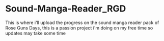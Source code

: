 # Sound-Manga-Reader_RGD
This is where i'll upload the progress on the sound manga reader pack of Rose Guns Days, this is a passion project i'm doing on my free time so updates may take some time
